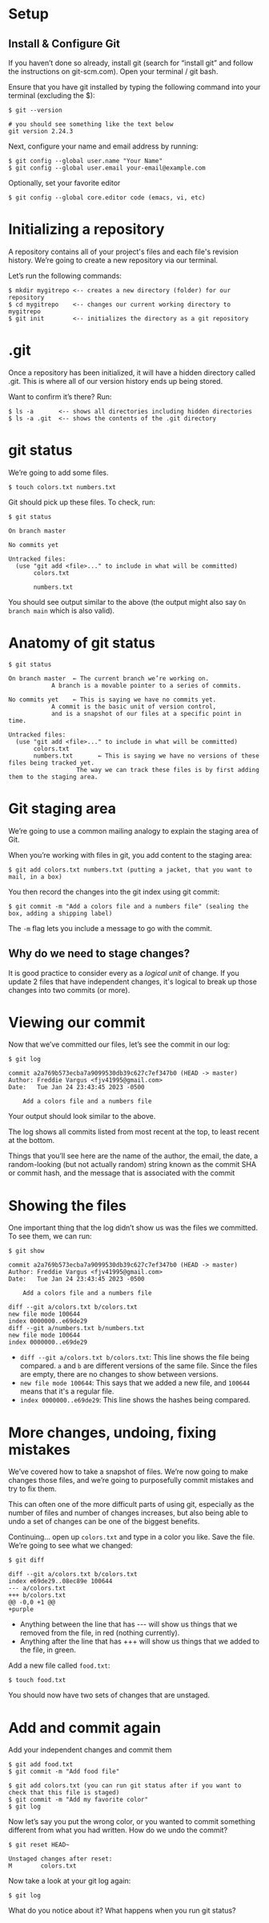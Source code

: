 # Setup

## Install & Configure Git

If you haven’t done so already, install git (search for “install git” and follow the instructions on git-scm.com). Open your terminal / git bash.

Ensure that you have git installed by typing the following command into your terminal (excluding the $):

```console
$ git --version

# you should see something like the text below
git version 2.24.3
```

Next, configure your name and email address by running:

```console
$ git config --global user.name "Your Name"
$ git config --global user.email your-email@example.com
```


Optionally, set your favorite editor

```console
$ git config --global core.editor code (emacs, vi, etc)
```



# Initializing a repository

A repository contains all of your project's files and each file's revision history. We’re going to create a new repository via our terminal.

Let’s run the following commands:

```console
$ mkdir mygitrepo <-- creates a new directory (folder) for our repository
$ cd mygitrepo    <-- changes our current working directory to mygitrepo
$ git init        <-- initializes the directory as a git repository
```


# .git

Once a repository has been initialized, it will have a hidden directory called .git. This is where all of our version history ends up being stored.

Want to confirm it’s there? Run:

```console
$ ls -a       <-- shows all directories including hidden directories
$ ls -a .git  <-- shows the contents of the .git directory
```


# git status

We’re going to add some files.

```console
$ touch colors.txt numbers.txt
```

Git should pick up these files. To check, run:

```console
$ git status

On branch master

No commits yet

Untracked files:
  (use "git add <file>..." to include in what will be committed)
       colors.txt

       numbers.txt
 ```

You should see output similar to the above (the output might also say `On branch main` which is also valid).

# Anatomy of git status


```console
$ git status

On branch master  ← The current branch we’re working on.
   	  	    A branch is a movable pointer to a series of commits.
 
No commits yet    ← This is saying we have no commits yet.
   	   	    A commit is the basic unit of version control,
 		    and is a snapshot of our files at a specific point in time.

Untracked files:
  (use "git add <file>..." to include in what will be committed)
       colors.txt
       numbers.txt       ← This is saying we have no versions of these files being tracked yet.
       			   The way we can track these files is by first adding them to the staging area.
```


# Git staging area


We’re going to use a common mailing analogy to explain the staging area of Git.


When you’re working with files in git, you add content to the staging area:

```console
$ git add colors.txt numbers.txt (putting a jacket, that you want to mail, in a box)
```

You then record the changes into the git index using git commit:

```
$ git commit -m "Add a colors file and a numbers file" (sealing the box, adding a shipping label)
```

The `-m` flag lets you include a message to go with the commit.


## Why do we need to stage changes?

It is good practice to consider every as a *logical unit* of change. If you update 2 files that have independent changes,
it's logical to break up those changes into two commits (or more).

# Viewing our commit

Now that we’ve committed our files, let’s see the commit in our log:

```console
$ git log

commit a2a769b573ecba7a9099530db39c627c7ef347b0 (HEAD -> master)
Author: Freddie Vargus <fjv41995@gmail.com>
Date:   Tue Jan 24 23:43:45 2023 -0500

	Add a colors file and a numbers file
```

Your output should look similar to the above.

The log shows all commits listed from most recent at the top, to least recent at the bottom.

Things that you’ll see here are the name of the author, the email, the date, a random-looking (but not actually random) string known as the commit SHA or commit hash, and the message that is associated with the commit


# Showing the files

One important thing that the log didn’t show us was the files we committed. To see them, we can run:

```console
$ git show

commit a2a769b573ecba7a9099530db39c627c7ef347b0 (HEAD -> master)
Author: Freddie Vargus <fjv41995@gmail.com>
Date:   Tue Jan 24 23:43:45 2023 -0500

	Add a colors file and a numbers file

diff --git a/colors.txt b/colors.txt
new file mode 100644
index 0000000..e69de29
diff --git a/numbers.txt b/numbers.txt
new file mode 100644
index 0000000..e69de29
```

- `diff --git a/colors.txt b/colors.txt`: This line shows the file being compared. `a` and `b` are different versions of the same file. Since the files are empty, there are no changes to show between versions.
- `new file mode 100644`: This says that we added a new file, and `100644` means that it's a regular file.
- `index 0000000..e69de29`: This line shows the hashes being compared.

# More changes, undoing, fixing mistakes


We’ve covered how to take a snapshot of files. We’re now going to make changes those files, and we’re going to purposefully commit mistakes and try to fix them.


This can often one of the more difficult parts of using git, especially as the number of files and number of changes increases, but also being able to undo a set of changes can be one of the biggest benefits.


Continuing... open up `colors.txt` and type in a color you like. Save the file. We’re going to see what we changed:

```console
$ git diff

diff --git a/colors.txt b/colors.txt
index e69de29..08ec89e 100644
--- a/colors.txt
+++ b/colors.txt
@@ -0,0 +1 @@
+purple
```

- Anything between the line that has --- will show us things that we removed from the file, in red (nothing currently).
- Anything after the line that has +++ will show us things that we added to the file, in green.

Add a new file called `food.txt`:

```console
$ touch food.txt
```

You should now have two sets of changes that are unstaged.


# Add and commit again

Add your independent changes and commit them

```console
$ git add food.txt
$ git commit -m "Add food file"

$ git add colors.txt (you can run git status after if you want to check that this file is staged)
$ git commit -m "Add my favorite color"
$ git log
```

Now let’s say you put the wrong color, or you wanted to commit something different from what you had written. How do we undo the commit?

```console
$ git reset HEAD~

Unstaged changes after reset:
M        colors.txt
```

Now take a look at your git log again:

```console
$ git log
```

What do you notice about it? What happens when you run git status?




